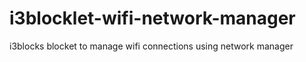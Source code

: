 # i3blocklet-wifi-network-manager
i3blocks blocket to manage wifi connections using network manager 
